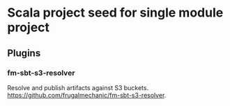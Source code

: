 # Scala project seed for single module project

## Plugins

### fm-sbt-s3-resolver

Resolve and publish artifacts against S3 buckets. 
https://github.com/frugalmechanic/fm-sbt-s3-resolver.

